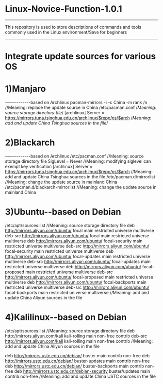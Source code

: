 # Linux-Novice-Function-1.0.1
-----------------------------
This repository is used to store descriptions of commands and tools commonly used in the Linux environment/Save for beginners

-----------------------------

# Integrate update sources for various OS

# 1)Manjaro
-------------based on Archlinux
pacman-mirrors -i -c China -m rank
/n //Meaning: replace the update source in China
/etc/pacman.conf
/*Meaning: source storage directory file*/
[archlinux]
Server = https://mirrors.tuna.tsinghua.edu.cn/archlinux/$repo/os/$arch
/*Meaning: add and update China Tsinghua sources in the file*/

# 2)Blackarch
-------------based on Archlinux
/etc/pacman.conf                                                                                 //Meaning: source storage directory file
SigLevel = Never                                                                                 //Meaning: modifying siglevel can exempt key verification
[archlinux]
Server = https://mirrors.tuna.tsinghua.edu.cn/archlinux/$repo/os/$arch                           //Meaning: add and update China Tsinghua sources in the file
/etc/pacman.d/mirrorlist                                                                         //Meaning: change the update source in mainland China
/etc/pacman.d/blackarch-mirrorlist                                                               //Meaning: change the update source in mainland China

# 3)Ubuntu--based on Debian
/etc/apt/sources.list                                                                            //Meaning: source storage directory file
deb http://mirrors.aliyun.com/ubuntu/ focal main restricted universe multiverse
deb-src http://mirrors.aliyun.com/ubuntu/ focal main restricted universe multiverse
deb http://mirrors.aliyun.com/ubuntu/ focal-security main restricted universe multiverse
deb-src http://mirrors.aliyun.com/ubuntu/ focal-security main restricted universe multiverse
deb http://mirrors.aliyun.com/ubuntu/ focal-updates main restricted universe multiverse
deb-src http://mirrors.aliyun.com/ubuntu/ focal-updates main restricted universe multiverse
deb http://mirrors.aliyun.com/ubuntu/ focal-proposed main restricted universe multiverse
deb-src http://mirrors.aliyun.com/ubuntu/ focal-proposed main restricted universe multiverse
deb http://mirrors.aliyun.com/ubuntu/ focal-backports main restricted universe multiverse
deb-src http://mirrors.aliyun.com/ubuntu/ focal-backports main restricted universe multiverse    //Meaning: add and update China Aliyun sources in the file

# 4)Kalilinux--based on Debian
/etc/apt/sources.list                                                                            //Meaning: source storage directory file
deb http://mirrors.aliyun.com/kali kali-rolling main non-free contrib
deb-src http://mirrors.aliyun.com/kali kali-rolling main non-free contrib                        //Meaning: add and update China Aliyun sources in the file

deb http://mirrors.ustc.edu.cn/debian/ buster main contrib non-free
deb http://mirrors.ustc.edu.cn/debian/ buster-updates main contrib non-free
deb http://mirrors.ustc.edu.cn/debian/ buster-backports main contrib non-free
deb http://mirrors.ustc.edu.cn/debian-security buster/updates main contrib non-free              //Meaning: add and update China USTC sources in the file
